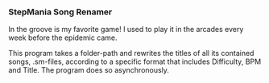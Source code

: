 ### StepMania Song Renamer

In the groove is my favorite game! I used to play it in the arcades every week before the epidemic came.

This program takes a folder-path and rewrites the titles of all its contained songs, .sm-files, according to a specific format that includes Difficulty, BPM and Title. 
The program does so asynchronously.

